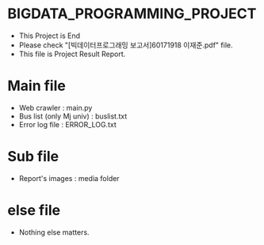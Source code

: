 # BIGDATA_PROGRAMMING_PROJECT
- This Project is End
- Please check "[빅데이터프로그래밍 보고서]60171918 이재준.pdf" file.
- This file is Project Result Report.

# Main file
- Web crawler : main.py
- Bus list (only Mj univ) : buslist.txt
- Error log file : ERROR_LOG.txt

# Sub file
- Report's images : media folder

# else file
- Nothing else matters.
